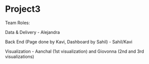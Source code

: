 # Project3

Team Roles:

Data & Delivery  - Alejandra



Back End (Page done by Kavi, Dashboard by Sahil) - Sahil/Kavi



Visualization - Aanchal (1st visualization) and Giovonna (2nd and 3rd visualizations)
